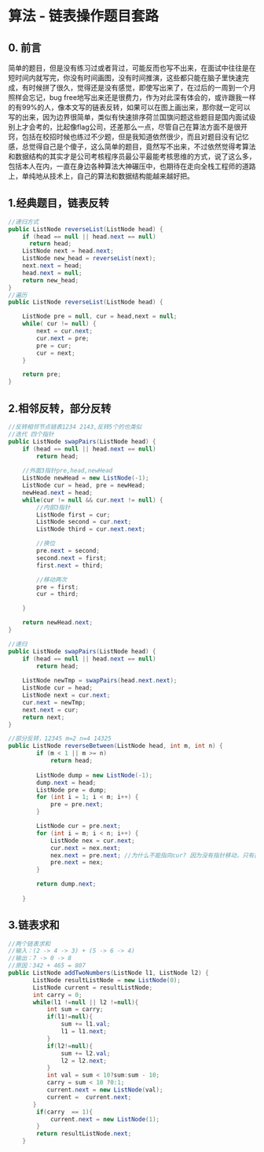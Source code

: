 # 算法 - 链表操作题目套路

## 0. 前言

简单的题目，但是没有练习过或者背过，可能反而也写不出来，在面试中往往是在短时间内就写完，你没有时间画图，没有时间推演，这些都只能在脑子里快速完成，有时候拼了很久，觉得还是没有感觉，即使写出来了，在过后的一周到一个月照样会忘记，bug free地写出来还是很费力，作为对此深有体会的，或许跟我一样的有99%的人，像本文写的链表反转，如果可以在图上画出来，那你就一定可以写的出来，因为边界很简单，类似有快速排序荷兰国旗问题这些题目是国内面试级别上才会考的，比起像flag公司，还差那么一点，尽管自己在算法方面不是很开窍，包括在校招时候也练过不少题，但是我知道依然很少，而且对题目没有记忆感，总觉得自己是个傻子，这么简单的题目，竟然写不出来，不过依然觉得考算法和数据结构的其实才是公司考核程序员最公平最能考核思维的方式，说了这么多，包括本人在内，一直在身边各种算法大神碾压中，也期待在走向全栈工程师的道路上，单纯地从技术上，自己的算法和数据结构能越来越好把。

## 1.经典题目，链表反转

```java
//递归方式
public ListNode reverseList(ListNode head) {
    if (head == null || head.next == null)
      return head;
    ListNode next = head.next;
    ListNode new_head = reverseList(next);
    next.next = head;
    head.next = null;
    return new_head;
}
//遍历
public ListNode reverseList(ListNode head) {

    ListNode pre = null, cur = head,next = null;
    while( cur != null) {
        next = cur.next;
        cur.next = pre;
        pre = cur;
        cur = next;
    }

    return pre;
} 

```

## 2.相邻反转，部分反转

```java
//反转相邻节点链表1234 2143,反转5个的也类似
//迭代 四个指针
public ListNode swapPairs(ListNode head) {
    if (head == null || head.next == null)
        return head;
    
    //外面3指针pre,head,newHead
    ListNode newHead = new ListNode(-1);
    ListNode cur = head, pre = newHead;
    newHead.next = head;
    while(cur != null && cur.next != null) {
        //内部3指针
        ListNode first = cur;
        ListNode second = cur.next;
        ListNode third = cur.next.next;

        //换位
        pre.next = second;
        second.next = first;
        first.next = third;

        //移动两次
        pre = first;
        cur = third;

    }

    return newHead.next;
}

//递归
public ListNode swapPairs(ListNode head) {
    if (head == null || head.next == null)
        return head;
    
    ListNode newTmp = swapPairs(head.next.next);
    ListNode cur = head;
    ListNode next = cur.next;
    cur.next = newTmp;
    next.next = cur;
    return next;
}

//部分反转，12345 m=2 n=4 14325
public ListNode reverseBetween(ListNode head, int m, int n) {
        if (m < 1 || m >= n)
            return head;
        
        ListNode dump = new ListNode(-1);
        dump.next = head;
        ListNode pre = dump;
        for (int i = 1; i < m; i++) {
            pre = pre.next;
        }

        ListNode cur = pre.next;
        for (int i = m; i < n; i++) {
            ListNode nex = cur.next;
            cur.next = nex.next;
            nex.next = pre.next; //为什么不能指向cur? 因为没有指针移动，只有指向 1 2 3 4 5 -> 1 3 2 4 5
            pre.next = nex;
        }

        return dump.next;
        
    }

```

## 3.链表求和

```java
//两个链表求和
//输入：(2 -> 4 -> 3) + (5 -> 6 -> 4)
//输出：7 -> 0 -> 8
//原因：342 + 465 = 807
public ListNode addTwoNumbers(ListNode l1, ListNode l2) {
       ListNode resultListNode = new ListNode(0);
       ListNode current = resultListNode;
       int carry = 0;
       while(l1 !=null || l2 !=null){
           int sum = carry;
           if(l1!=null){
               sum += l1.val;
               l1 = l1.next;
           }
           if(l2!=null){
               sum += l2.val;
               l2 = l2.next;
           }
           int val = sum < 10?sum:sum - 10;
           carry = sum < 10 ?0:1;
           current.next = new ListNode(val);
           current =  current.next;
       }
        if(carry  == 1){
            current.next = new ListNode(1);
        }
        return resultListNode.next;
    } 
```
